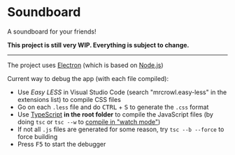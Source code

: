 # Soundboard
 A soundboard for your friends!

**This project is still very WIP. Everything is subject to change.**

<hr/>

The project uses [Electron](https://www.electronjs.org/) (which is based on [Node.js](https://nodejs.org/en/))

Current way to debug the app (with each file compiled):
- Use *Easy LESS* in Visual Studio Code (search "mrcrowl.easy-less" in the extensions list) to compile CSS files
- Go on each `.less` file and do <kbd>CTRL</kbd> + <kbd>S</kbd> to generate the `.css` format
- Use [TypeScript](https://www.typescriptlang.org/download) **in the root folder** to compile the JavaScript files (by doing `tsc` or `tsc --w` to [compile in "watch mode"](https://www.typescriptlang.org/docs/handbook/configuring-watch.html))
- If not all `.js` files are generated for some reason, try `tsc --b --force` to force building
- Press <kbd>F5</kbd> to start the debugger
